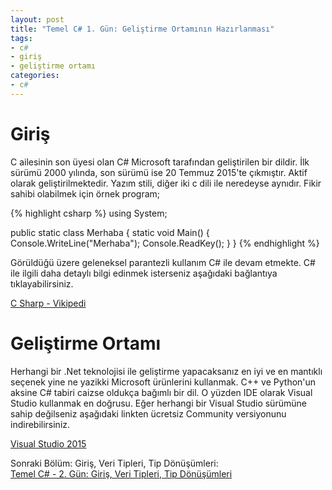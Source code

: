 ```yaml
---
layout: post
title: "Temel C# 1. Gün: Geliştirme Ortamının Hazırlanması"
tags:
- c#
- giriş
- geliştirme ortamı
categories:
- c#
---
```


# **Giriş**  
C ailesinin son üyesi olan C# Microsoft tarafından geliştirilen bir dildir. İlk sürümü 2000 yılında, son sürümü ise 20 Temmuz 2015'te çıkmıştır. Aktif olarak geliştirilmektedir. Yazım stili, diğer iki c dili ile neredeyse aynıdır. Fikir sahibi olabilmek için örnek program;  

{% highlight csharp %}
using System;

public static class Merhaba
{
	static void Main()
	{
	  Console.WriteLine("Merhaba");
	  Console.ReadKey();
	}
}
{% endhighlight %}    

Görüldüğü üzere geleneksel parantezli kullanım C# ile devam etmekte. C# ile ilgili daha detaylı bilgi edinmek isterseniz aşağıdaki bağlantıya tıklayabilirsiniz.  

[C Sharp - Vikipedi][Vikipedi]  

# **Geliştirme Ortamı**
Herhangi bir .Net teknolojisi ile geliştirme yapacaksanız en iyi ve en mantıklı seçenek yine ne yazikki Microsoft ürünlerini kullanmak. C++ ve Python'un aksine C# tabiri caizse oldukça bağımlı bir dil. O yüzden IDE olarak Visual Studio kullanmak en doğrusu. Eğer herhangi bir Visual Studio sürümüne sahip değilseniz aşağıdaki linkten ücretsiz Community versiyonunu indirebilirsiniz.  

[Visual Studio 2015][VS2015]  

Sonraki Bölüm: Giriş, Veri Tipleri, Tip Dönüşümleri:  
[Temel C# - 2. Gün: Giriş, Veri Tipleri, Tip Dönüşümleri][1]  

[1]: /temel-csharp-ikinci-gun-giris-veri-tipleri-tip-donusumleri/

[VS2015]: https://www.visualstudio.com/tr-tr/downloads/download-visual-studio-vs.aspx
[Vikipedi]: https://tr.wikipedia.org/wiki/C_Sharp
